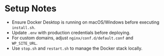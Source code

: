 # Setup Notes

- Ensure Docker Desktop is running on macOS/Windows before executing `install.sh`.
- Update `.env` with production credentials before deploying.
- For custom domains, adjust `nginx/conf.d/default.conf` and `WP_SITE_URL`.
- Use `stop.sh` and `restart.sh` to manage the Docker stack locally.
